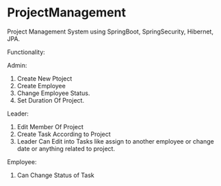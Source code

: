 # ProjectManagement
Project Management System using SpringBoot, SpringSecurity, Hibernet, JPA.

Functionality: 

Admin:
1. Create New Ptoject
2. Create Employee
3. Change Employee Status.
4. Set Duration Of Project.

Leader:
1. Edit Member Of Project
2. Create Task According to Project
3. Leader Can Edit into Tasks like assign to another employee or change date or anything related to project.

Employee:
1. Can Change Status of Task
